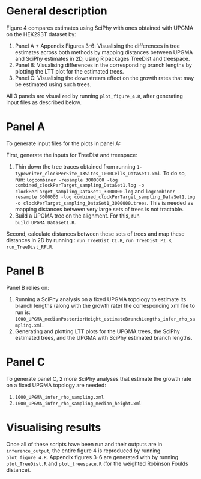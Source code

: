

# General description

Figure 4 compares estimates using SciPhy with ones obtained with UPGMA on the HEK293T dataset by:

1) Panel A + Appendix Figures 3-6: Visualising the differences in tree estimates across both methods by mapping distances between UPGMA and SciPhy estimates in 2D, using R packages TreeDist and treespace. 
2) Panel B: Visualising differences in the corresponding branch lengths by plotting the LTT plot for the estimated trees.
3) Panel C: Visualising the downstream effect on the growth rates that may be estimated using such trees.

All 3 panels are visualized by running `plot_figure_4.R`, after generating input files as described below.

# Panel A 

To generate input files for the plots in panel A:

First, generate the inputs for TreeDist and treespace:

1) Thin down the tree traces obtained from running `1-typewriter_clockPerSite_13Sites_1000Cells_DataSet1.xml`. To do so, run: `logcombiner -resample 3000000 -log combined_clockPerTarget_sampling_DataSet1.log -o clockPerTarget_sampling_DataSet1_3000000.log` and `logcombiner -resample 3000000 -log combined_clockPerTarget_sampling_DataSet1.log -o clockPerTarget_sampling_DataSet1_3000000.trees`. This is needed as mapping distances between very large sets of trees is not tractable.
2) Build a UPGMA tree on the alignment. For this, run `build_UPGMA_Dataset1.R`. 

Second, calculate distances between these sets of trees and map these distances in 2D by running : `run_TreeDist_CI.R`, `run_TreeDist_PI.R`, `run_TreeDist_RF.R`. 

# Panel B

Panel B relies on: 

1) Running a SciPhy analysis on a fixed UPGMA topology to estimate its branch lengths (along with the growth rate) the corresponding xml file to run is: `1000_UPGMA_medianPosteriorHeight_estimateBranchLengths_infer_rho_sampling.xml`. 
2) Generating and plotting LTT plots for the UPGMA trees, the SciPhy estimated trees, and the UPGMA with SciPhy estimated branch lengths.

# Panel C

To generate panel C, 2 more SciPhy analyses that estimate the growth rate on a fixed UPGMA topology are needed: 
1) `1000_UPGMA_infer_rho_sampling.xml`
2) `1000_UPGMA_infer_rho_sampling_median_height.xml`

# Visualising results

Once all of these scripts have been run and their outputs are in `inference_output`, the entire figure 4 is reproduced by running `plot_figure_4.R`. 
Appendix figures 3-6 are generated with by running `plot_TreeDist.R` and `plot_treespace.R` (for the weighted Robinson Foulds distance).